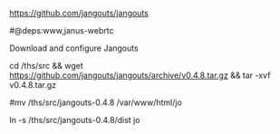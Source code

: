 

https://github.com/jangouts/jangouts

#@deps:www,janus-webrtc

Download and configure Jangouts

cd /ths/src && wget https://github.com/jangouts/jangouts/archive/v0.4.8.tar.gz && tar -xvf v0.4.8.tar.gz

#mv /ths/src/jangouts-0.4.8 /var/www/html/jo

ln -s /ths/src/jangouts-0.4.8/dist jo